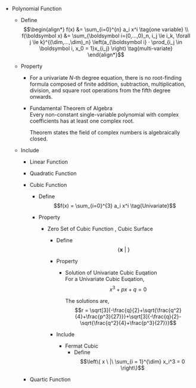 * Polynomial Function
  - Define
    $$\begin{align*}
      f(x) &= \sum_{i=0}^{n} a_i x^i  \tag{one variable}  \\
      f(\boldsymbol x) &= \sum_{\boldsymbol i=(0,...,0)_n, i_j \le i_k, \forall j \le k}^{(\dim,...,\dim)_n} \left(a_{\boldsymbol i} · \prod_{i_j \in \boldsymbol i, x_0 = 1}x_{i_j} \right)  \tag{multi-variate}  
    \end{align*}$$

  - Property
    - For a univariate $N$-th degree equation, there is no root-finding formula composed of finite addition, subtraction, multiplication, division, and square root operations from the fifth degree onwards.

    * Fundamental Theorem of Algebra  
      Every non-constant single-variable polynomial with complex coefficients has at least one complex root. 
      
      Theorem states the field of complex numbers is algebraically closed.

  - Include
    * Linear Function  
    * Quadratic Function
    * Cubic Function
      - Define  
        $$f(x) = \sum_{i=0}^{3} a_i x^i  \tag{Univariate}$$
        
      - Property
        * Zero Set of Cubic Function , Cubic Surface   
          - Define
            $$\left\{\boldsymbol x \ |\  \right\}$$
          - Property
            - Solution of Univariate Cubic Euqation  
              For a Univariate Cubic Euqation,
              $$x^3 + px + q = 0$$

              The solutions are,
              $$r = \sqrt[3]{-\frac{q}{2}+\sqrt{\frac{q^2}{4}+\frac{p^3}{27}}}+\sqrt[3]{-\frac{q}{2}-\sqrt{\frac{q^2}{4}+\frac{p^3}{27}}}$$

          - Include
            * Fermat Cubic
              - Define
                $$\left\{ x \ |\ \sum_{i = 1}^{\dim} x_i^3 = 0 \right\}$$   

    * Quartic Function
     